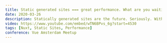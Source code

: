 ```yaml
---
title: Static generated sites === great performance. What are you waiting for?
date: 2020-03-26
description: Statically generated sites are the future. Seriously. With frameworks like Nuxt we can build really cool sites that look and feel like a single page application but are actually static generated. That means no need for a server but most importantly performance is amazing. Everything is generated at build time.
video: https://www.youtube.com/embed/wTN6BPvs_6g?start=4530
tags: [Nuxt, Static Sites, Performance]
conference: Vue Amsterdam Meetup
---
```

